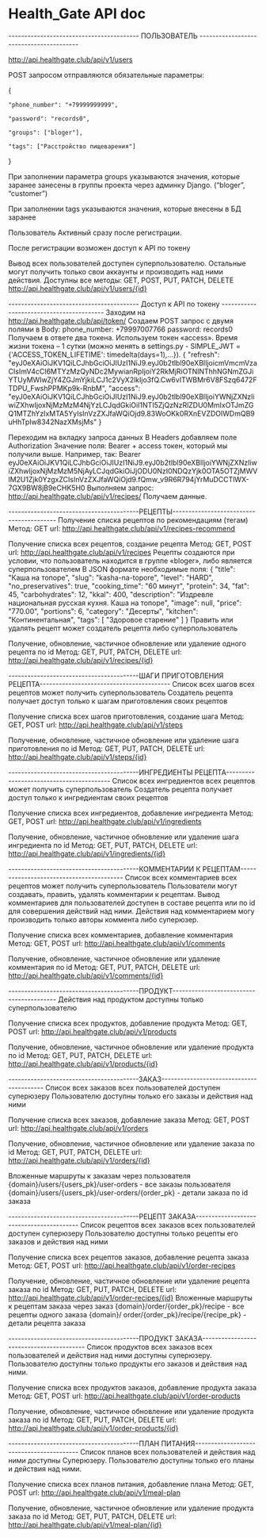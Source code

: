 # Health_Gate API doc

----------------------------------------- ПОЛЬЗОВАТЕЛЬ ----------------------------------------

http://api.healthgate.club/api/v1/users

POST запросом отправляются обязательные параметры:

{

    "phone_number": "+79999999999",
    
    "password": "records0",
    
    "groups": ["bloger"],
    
    "tags": ["Расстройство пищеварения"]
    
}

При заполнении параметра groups указываются значения, которые заранее занесены в группы проекта через админку Django. (“bloger”, “customer”) 

При заполнении tags указываются значения, которые внесены в БД заранее

Пользователь Активный сразу после регистрации.

После регистрации возможен доступ к API по токену


Вывод всех пользователей доступен суперпользователю. Остальные могут получить только свои аккаунты и производить над ними действия. 
Доступны все методы: GET, POST, PUT, PATCH, DELETE
http://api.healthgate.club/api/v1/users/{id}


----------------------------------------- Доступ к API по токену -----------------------------------------
Заходим на http://api.healthgate.club/api/token/
Создаем POST запрос c двумя полями в Body:
phone_number: +79997007766
password: records0
Получаем в ответе два токена. Используем токен «access». Время жизни токена – 1 сутки 
(можно менять в settings.py - SIMPLE_JWT = {'ACCESS_TOKEN_LIFETIME': timedelta(days=1),...}).
{
    "refresh": "eyJ0eXAiOiJKV1QiLCJhbGciOiJIUzI1NiJ9.eyJ0b2tlbl90eXBlIjoicmVmcmVzaCIsImV4cCI6MTYzMzQyNDc2MywianRpIjoiY2RkMjRiOTNlNThhNGNmZGJiYTUyMWIwZjY4ZGJmYjkiLCJ1c2VyX2lkIjo3fQ.Cw6vITWBMr6V8FSzq6472FTDPU_FwshPPMKp9k-RnbM",
    "access": "eyJ0eXAiOiJKV1QiLCJhbGciOiJIUzI1NiJ9.eyJ0b2tlbl90eXBlIjoiYWNjZXNzIiwiZXhwIjoxNjMzMzM4NjYzLCJqdGkiOiI1NTI5ZjQzNzRlZDU0MmIxOTJmZGQ1MTZhYzIxMTA5YyIsInVzZXJfaWQiOjd9.83WoOKk0RXnEVZDOIWDmQB9uHhTpIw8342NazXMsjMs"
}

Переходим на вкладку запроса данных
В Headers добавляем поле Authorization
Значение поля: Bearer + access токен, который мы получили выше.
Например, так:
Bearer eyJ0eXAiOiJKV1QiLCJhbGciOiJIUzI1NiJ9.eyJ0b2tlbl90eXBlIjoiYWNjZXNzIiwiZXhwIjoxNjMzMzM5NjAyLCJqdGkiOiJjODU0NzI0NDQzYjk0OTA5OTZjMWVlM2U1Zjk0YzgxZCIsInVzZXJfaWQiOjd9.fQmw_v9R6R794jYrMuDCCTlWX-7GX9BW8jB9eCHK5H0
Выполняем запрос:
http://api.healthgate.club/api/v1/recipes/
Получаем данные.

-----------------------------------------РЕЦЕПТЫ-----------------------------------------
Получение списка рецептов по рекомендациям (тегам)
Метод: GET
url: http://api.healthgate.club/api/v1/recipes-recommend

Получение списка всех рецептов, создание рецепта
Метод: GET, POST
url: http://api.healthgate.club/api/v1/recipes
Рецепты создаются при условии, что пользователь находится в группе «bloger», либо является суперпользователем
В JSON формате необходимые поля:
{
    "title": "Каша на топоре",
    "slug": "kasha-na-topore",
    "level": "HARD",
    "no_preservatives": true,
    "cooking_time": "60 минут",
    "protein": 34,
    "fat": 45,
    "carbohydrates": 12,
    "kkal": 400,
    "description": "Издревле национальная русская кухня. Каша на топоре",
    "image": null,
    "price": "770.00",
    "portions": 6,
    "category": "Десерты",
    "kitchen": "Континентальная",
    "tags": [
                "Здоровое старение"
            ]
}
Править или удалять рецепт может создатель рецепта либо суперпользователь 

Получение, обновление, частичное обновление или удаление одного рецепта по id
Метод: GET, PUT, PATCH, DELETE
url: http://api.healthgate.club/api/v1/recipes/{id}


-----------------------------------------ШАГИ ПРИГОТОВЛЕНИЯ РЕЦЕПТА-----------------------------------------
Список всех шагов всех рецептов может получить суперпользователь
Создатель рецепта получает доступ только к шагам приготовления своих рецептов

Получение списка всех шагов приготовления, создание шага
Метод: GET, POST
url: http://api.healthgate.club/api/v1/steps

Получение, обновление, частичное обновление или удаление шага приготовления по id
Метод: GET, PUT, PATCH, DELETE
url: http://api.healthgate.club/api/v1/steps/{id}


-----------------------------------------ИНГРЕДИЕНТЫ РЕЦЕПТА-----------------------------------------
Список всех ингредиентов всех рецептов может получить суперпользователь
Создатель рецепта получает доступ только к ингредиентам своих рецептов

Получение списка всех ингредиентов, добавление ингредиента
Метод: GET, POST
url: http://api.healthgate.club/api/v1/ingredients

Получение, обновление, частичное обновление или удаление шага ингредиента по id
Метод: GET, PUT, PATCH, DELETE
url: http://api.healthgate.club/api/v1/ingredients/{id}

-----------------------------------------КОММЕНТАРИИ К РЕЦЕПТАМ-----------------------------------------
Список всех комментариев всех рецептов может получить суперпользователь
Пользователи могут создавать, править, удалять комментарии к рецептам. 
Вывод комментариев для пользователей доступен в составе рецепта или по id для совершения действий над ними. Действия над комментарием могу производить только авторы коммента либо суперюзер.

Получение списка всех комментариев, добавление комментария
Метод: GET, POST
url: http://api.healthgate.club/api/v1/comments

Получение, обновление, частичное обновление или удаление комментария по id
Метод: GET, PUT, PATCH, DELETE
url: http://api.healthgate.club/api/v1/comments/{id}

-----------------------------------------ПРОДУКТ-----------------------------------------
Действия над продуктом доступны только суперпользователю

Получение списка всех продуктов, добавление продукта
Метод: GET, POST
url: http://api.healthgate.club/api/v1/products 

Получение, обновление, частичное обновление или удаление продукта по id
Метод: GET, PUT, PATCH, DELETE
url: http://api.healthgate.club/api/v1/products/{id}

-----------------------------------------ЗАКАЗ-----------------------------------------
Список всех заказов всех пользователей доступен суперюзеру
Пользователю доступны только его заказы и действия над ними

Получение списка всех заказов, добавление заказа
Метод: GET, POST
url: http://api.healthgate.club/api/v1/orders 

Получение, обновление, частичное обновление или удаление заказа по id
Метод: GET, PUT, PATCH, DELETE
url: http://api.healthgate.club/api/v1/orders/{id}

Вложенные маршруты к заказам через пользователя
{domain}/users/{users_pk}/user-orders - все заказы пользователя
{domain}/users/{users_pk}/user-orders/{order_pk} - детали заказа по id заказа

-----------------------------------------РЕЦЕПТ ЗАКАЗА-----------------------------------------
Список рецептов всех заказов всех пользователей доступен суперюзеру
Пользователю доступны только рецепты его заказов и действия над ними

Получение списка всех рецептов заказов, добавление рецепта заказа
Метод: GET, POST
url: http://api.healthgate.club/api/v1/order-recipes 

Получение, обновление, частичное обновление или удаление рецепта заказа по id
Метод: GET, PUT, PATCH, DELETE
url: http://api.healthgate.club/api/v1/order-recipes/{id}
Вложенные маршруты к рецептам заказа через заказ
{domain}/order/{order_pk}/recipe - все рецепты одного заказа
{domain}/ order/{order_pk}/recipe/{recipe_pk} - детали рецепта заказа

-----------------------------------------ПРОДУКТ ЗАКАЗА-----------------------------------------
Список продуктов всех заказов всех пользователей и действия над ними доступны суперюзеру.
Пользователю доступны только продукты его заказов и действия над ними.

Получение списка всех продуктов заказов, добавление продукта заказа
Метод: GET, POST
url: http://api.healthgate.club/api/v1/order-products

Получение, обновление, частичное обновление или удаление продукта заказа по id
Метод: GET, PUT, PATCH, DELETE
url: http://api.healthgate.club/api/v1/order-products/{id}


-----------------------------------------ПЛАН ПИТАНИЯ-----------------------------------------
Список планов всех пользователей и действия над ними доступны Суперюзеру.
Пользователю доступны только его планы и действия над ними.

Получение списка всех планов питания, добавление плана
Метод: GET, POST
url: http://api.healthgate.club/api/v1/meal-plan

Получение, обновление, частичное обновление или удаление продукта заказа по id
Метод: GET, PUT, PATCH, DELETE
url: http://api.healthgate.club/api/v1/meal-plan/{id}

